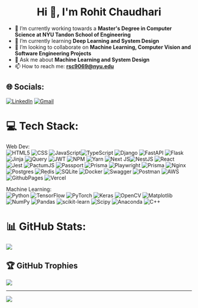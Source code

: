 <h1 align="center">Hi 👋, I'm Rohit Chaudhari</h1>

- 🔭 I’m currently working towards a **Master's Degree in Computer Science at NYU Tandon School of Engineering**
- 🌱 I’m currently learning **Deep Learning and System Design**
- 👯 I’m looking to collaborate on **Machine Learning, Computer Vision and Software Engineering Projects**
- 💬 Ask me about **Machine Learning and System Design**
- 📫 How to reach me: **rsc9069@nyu.edu**
  
## 🌐 Socials:
[![LinkedIn](https://img.shields.io/badge/LinkedIn-%230077B5.svg?logo=linkedin&logoColor=white)](https://linkedin.com/in/rohitchaudhari1102) 
[![Gmail](https://img.shields.io/badge/Gmail-D14836?style=flat&logo=gmail&logoColor=white)](mailto:rsc9069@nyu.edu) 

# 💻 Tech Stack:
Web Dev: <br>
![HTML5](https://img.shields.io/badge/HTML-%23E34F26.svg?style=flat&logo=html5&logoColor=white)
![CSS](https://img.shields.io/badge/CSS-informational?style=flat&logo=css3&logoColor=white)
![JavaScript](https://img.shields.io/badge/JavaScript-%23323330.svg?style=flat&logo=javascript&logoColor=%23F7DF1E)![TypeScript](https://img.shields.io/badge/TypeScript-%23007ACC.svg?style=flat&logo=typescript&logoColor=white) ![Django](https://img.shields.io/badge/Django-%23092E20.svg?style=flat&logo=django&logoColor=white) ![FastAPI](https://img.shields.io/badge/FastAPI-005571?style=flat&logo=fastapi) ![Flask](https://img.shields.io/badge/Flask-%23000.svg?style=flat&logo=flask&logoColor=white) ![Jinja](https://img.shields.io/badge/Jinja-white.svg?style=flat&logo=jinja&logoColor=black) ![jQuery](https://img.shields.io/badge/jQuery-%230769AD.svg?style=flat&logo=jquery&logoColor=white) ![JWT](https://img.shields.io/badge/JWT-black?style=flat&logo=JSON%20web%20tokens) ![NPM](https://img.shields.io/badge/npm-%23CB3837.svg?style=flat&logo=npm&logoColor=white) ![Yarn](https://img.shields.io/badge/Yarn-informational?style=flat&logo=Yarn&color=2C8EBB&logoColor=white) ![Next JS](https://img.shields.io/badge/Next.js-black?style=flat&logo=next.js&logoColor=white)![NestJS](https://img.shields.io/badge/NestJS-informational?style=flat&logo=nestjs&color=CB3837) ![React](https://img.shields.io/badge/React-%2320232a.svg?style=flat&logo=react&logoColor=%2361DAFB) ![Jest](https://img.shields.io/badge/Jest-informational?style=flat&logo=Jest&color=2C8EBB&logoColor=white) ![PactumJS](https://img.shields.io/badge/PactumJS-ECD53F?style=flat&logo=PactumJS&logoColor=white) ![Passport](https://img.shields.io/badge/Passport-informational?style=flat&logo=Passport&logoColor=white) ![Prisma](https://img.shields.io/badge/Prisma-2D3748?style=flat&logo=Prisma&logoColor=white) ![Playwright](https://img.shields.io/badge/Playwright-informational?style=flat&logo=playwright) ![Prisma](https://img.shields.io/badge/Prisma-2D3748?style=flat&logo=Prisma&logoColor=white) ![Nginx](https://img.shields.io/badge/Nginx-%23009639.svg?style=flat&logo=nginx&logoColor=white) ![Postgres](https://img.shields.io/badge/Postgres-%23316192.svg?style=flat&logo=postgresql&logoColor=white) ![Redis](https://img.shields.io/badge/Redis-%23DD0031.svg?style=flat&logo=redis&logoColor=white) ![SQLite](https://img.shields.io/badge/SQLite-%2307405e.svg?style=flat&logo=sqlite&logoColor=white) ![Docker](https://img.shields.io/badge/Docker-%230db7ed.svg?style=flat&logo=docker&logoColor=white) ![Swagger](https://img.shields.io/badge/-Swagger-%23Clojure?style=flat&logo=swagger&logoColor=white) ![Postman](https://img.shields.io/badge/Postman-FF6C37?style=flat&logo=postman&logoColor=white) ![AWS](https://img.shields.io/badge/AWS-%23FF9900.svg?style=flat&logo=amazon-aws&logoColor=white) ![GithubPages](https://img.shields.io/badge/Github%20pages-121013?style=flat&logo=github&logoColor=white) ![Vercel](https://img.shields.io/badge/Vercel-%23000000.svg?style=flat&logo=vercel&logoColor=white)

Machine Learning: <br>
  ![Python](https://img.shields.io/badge/Python-3670A0?style=flat&logo=python&logoColor=ffdd54)  ![TensorFlow](https://img.shields.io/badge/TensorFlow-%23FF6F00.svg?style=flat&logo=TensorFlow&logoColor=white) ![PyTorch](https://img.shields.io/badge/PyTorch-%23EE4C2C.svg?style=flat&logo=PyTorch&logoColor=white) ![Keras](https://img.shields.io/badge/Keras-%23D00000.svg?style=flat&logo=Keras&logoColor=white)   ![OpenCV](https://img.shields.io/badge/OpenCV-%23white.svg?style=flat&logo=opencv&logoColor=white)   ![Matplotlib](https://img.shields.io/badge/Matplotlib-%23ffffff.svg?style=flat&logo=matplotlib&logoColor=black) ![NumPy](https://img.shields.io/badge/numpy-%23013243.svg?style=flat&logo=numpy&logoColor=white) ![Pandas](https://img.shields.io/badge/pandas-%23150458.svg?style=flat&logo=pandas&logoColor=white)  ![scikit-learn](https://img.shields.io/badge/scikit--learn-%23F7931E.svg?style=flat&logo=scikit-learn&logoColor=white) ![Scipy](https://img.shields.io/badge/SciPy-%230C55A5.svg?style=flat&logo=scipy&logoColor=%white) ![Anaconda](https://img.shields.io/badge/Anaconda-%2344A833.svg?style=flat&logo=anaconda&logoColor=white)  ![C++](https://img.shields.io/badge/c++-%2300599C.svg?style=flat&logo=c%2B%2B&logoColor=white)
# 📊 GitHub Stats:
![](https://github-readme-stats.vercel.app/api?username=rsc1102&theme=default&hide_border=false&include_all_commits=true&count_private=false)<br/>

## 🏆 GitHub Trophies
![](https://github-profile-trophy.vercel.app/?username=rsc1102&theme=radical&no-frame=false&no-bg=true&margin-w=4)

---
[![](https://visitcount.itsvg.in/api?id=rsc1102&icon=0&color=0)](https://visitcount.itsvg.in)

